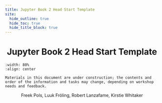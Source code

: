 ```yaml
---
title: Jupyter Book 2 Head Start Template
site:
  hide_outline: true
  hide_toc: true
  hide_title_block: true
---
```


<div style="text-align: center">

# Jupyter Book 2 Head Start Template

</div>

```{figure} Cover.PNG
:width: 80%
:align: center
```

```{warning} Work in Progress
Materials in this document are under construction; the contents and order of the information and tasks may change, depending on workshop needs and feedback.
```

<div style="text-align: center", font-size: 1.2em>
Freek Pols, Luuk Fröling, Robert Lanzafame, Kirstie Whitaker
</div>
